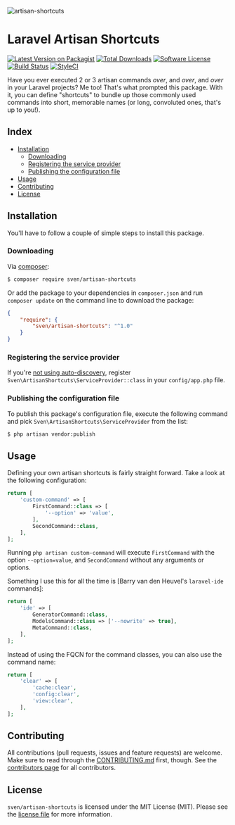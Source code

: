![artisan-shortcuts](:hero)

# Laravel Artisan Shortcuts

[![Latest Version on Packagist][ico-version]][link-packagist]
[![Total Downloads][ico-downloads]][link-downloads]
[![Software License][ico-license]](LICENSE.md)
[![Build Status][ico-circleci]][link-circleci]
[![StyleCI][ico-styleci]][link-styleci]

Have you ever executed 2 or 3 artisan commands _over_, and _over_, and _over_ in
your Laravel projects? Me too! That's what prompted this package. With it, you can
define "shortcuts" to bundle up those commonly used commands into short, memorable
names (or long, convoluted ones, that's up to you!).

## Index
- [Installation](#installation)
  - [Downloading](#downloading)
  - [Registering the service provider](#registering-the-service-provider)
  - [Publishing the configuration file](#publishing-the-configuration-file)
- [Usage](#usage)
- [Contributing](#contributing)
- [License](#license)

## Installation
You'll have to follow a couple of simple steps to install this package.

### Downloading
Via [composer](http://getcomposer.org):

```bash
$ composer require sven/artisan-shortcuts
```

Or add the package to your dependencies in `composer.json` and run
`composer update` on the command line to download the package:

```json
{
    "require": {
        "sven/artisan-shortcuts": "^1.0"
    }
}
```


### Registering the service provider
If you're [not using auto-discovery](https://laravel.com/docs/5.6/packages#package-discovery),
register `Sven\ArtisanShortcuts\ServiceProvider::class` in your `config/app.php` file.

### Publishing the configuration file
To publish this package's configuration file, execute the following command and pick
`Sven\ArtisanShortcuts\ServiceProvider` from the list:

```bash
$ php artisan vendor:publish
```

## Usage
Defining your own artisan shortcuts is fairly straight forward. Take a look at the following
configuration:

```php
return [
    'custom-command' => [
        FirstCommand::class => [
            '--option' => 'value',
        ],
        SecondCommand::class,
    ],
];
```

Running `php artisan custom-command` will execute `FirstCommand` with the option `--option=value`,
and `SecondCommand` without any arguments or options.

Something I use this for all the time is [Barry van den Heuvel's `laravel-ide` commands]:

```php
return [
    'ide' => [
        GeneratorCommand::class,
        ModelsCommand::class => ['--nowrite' => true],
        MetaCommand::class,
    ],
];
```

Instead of using the FQCN for the command classes, you can also use the command name:

```php
return [
    'clear' => [
        'cache:clear',
        'config:clear',
        'view:clear',
    ],
];
```

## Contributing
All contributions (pull requests, issues and feature requests) are
welcome. Make sure to read through the [CONTRIBUTING.md](CONTRIBUTING.md) first,
though. See the [contributors page](../../graphs/contributors) for all contributors.

## License
`sven/artisan-shortcuts` is licensed under the MIT License (MIT). Please see the
[license file](LICENSE.md) for more information.

[ico-version]: https://img.shields.io/packagist/v/sven/artisan-shortcuts.svg?style=flat-square
[ico-license]: https://img.shields.io/badge/license-MIT-green.svg?style=flat-square
[ico-downloads]: https://img.shields.io/packagist/dt/sven/artisan-shortcuts.svg?style=flat-square
[ico-circleci]: https://img.shields.io/circleci/project/github/svenluijten/artisan-shortcuts.svg?style=flat-square
[ico-styleci]: https://styleci.io/repos/:styleci/shield

[link-packagist]: https://packagist.org/packages/sven/artisan-shortcuts
[link-downloads]: https://packagist.org/packages/sven/artisan-shortcuts
[link-circleci]: https://circleci.com/gh/svenluijten/artisan-shortcuts
[link-styleci]: https://styleci.io/repos/:styleci
